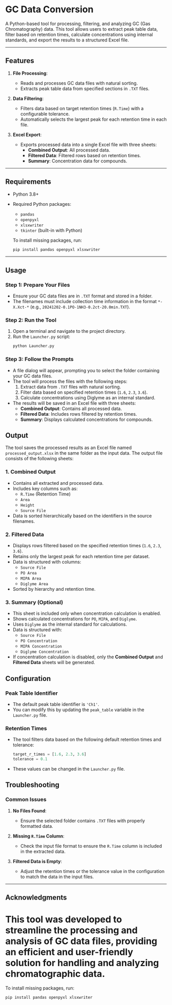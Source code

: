 # **GC Data Conversion**

A Python-based tool for processing, filtering, and analyzing GC (Gas Chromatography) data. This tool allows users to extract peak table data, filter based on retention times, calculate concentrations using internal standards, and export the results to a structured Excel file.

---

## **Features**

1. **File Processing**:
   - Reads and processes GC data files with natural sorting.
   - Extracts peak table data from specified sections in `.TXT` files.

2. **Data Filtering**:
   - Filters data based on target retention times (`R.Time`) with a configurable tolerance.
   - Automatically selects the largest peak for each retention time in each file.

3. **Excel Export**:
   - Exports processed data into a single Excel file with three sheets:
     - **Combined Output**: All processed data.
     - **Filtered Data**: Filtered rows based on retention times.
     - **Summary**: Concentration data for compounds.

---

## **Requirements**

- Python 3.8+
- Required Python packages:
  - `pandas`
  - `openpyxl`
  - `xlsxwriter`
  - `tkinter` (built-in with Python)


   To install missing packages, run:
   ```bash
   pip install pandas openpyxl xlsxwriter

---

## **Usage**
### **Step 1: Prepare Your Files**
- Ensure your GC data files are in `.TXT` format and stored in a folder.
- The filenames must include collection time information in the format `*-X.Xct-*` (e.g., `20241202-0.1PO-1NH3-0.2ct-20.0min.TXT`).

### **Step 2: Run the Tool**
1. Open a terminal and navigate to the project directory.
2. Run the `Launcher.py` script:
   ```bash
   python Launcher.py

### **Step 3: Follow the Prompts**
- A file dialog will appear, prompting you to select the folder containing your GC data files.
- The tool will process the files with the following steps:
  1. Extract data from `.TXT` files with natural sorting.
  2. Filter data based on specified retention times (`1.6`, `2.3`, `3.6`).
  3. Calculate concentrations using Diglyme as an internal standard.
- The results will be saved in an Excel file with three sheets:
  - **Combined Output**: Contains all processed data.
  - **Filtered Data**: Includes rows filtered by retention times.
  - **Summary**: Displays calculated concentrations for compounds.

## **Output**

The tool saves the processed results as an Excel file named `processed_output.xlsx` in the same folder as the input data. The output file consists of the following sheets:

### **1. Combined Output**
   - Contains all extracted and processed data.
   - Includes key columns such as:
     - `R.Time` (Retention Time)
     - `Area`
     - `Height`
     - `Source File`
   - Data is sorted hierarchically based on the identifiers in the source filenames.

### **2. Filtered Data**
   - Displays rows filtered based on the specified retention times (`1.6`, `2.3`, `3.6`).
   - Retains only the largest peak for each retention time per dataset.
   - Data is structured with columns:
     - `Source File`
     - `PO Area`
     - `MIPA Area`
     - `Diglyme Area`
   - Sorted by hierarchy and retention time.

### **3. Summary (Optional)**
   - This sheet is included only when concentration calculation is enabled.
   - Shows calculated concentrations for `PO`, `MIPA`, and `Diglyme`.
   - Uses `Diglyme` as the internal standard for calculations.
   - Data is structured with:
     - `Source File`
     - `PO Concentration`
     - `MIPA Concentration`
     - `Diglyme Concentration`
   - If concentration calculation is disabled, only the **Combined Output** and **Filtered Data** sheets will be generated.


## **Configuration**

### **Peak Table Identifier**
- The default peak table identifier is `'Ch1'`.
- You can modify this by updating the `peak_table` variable in the `Launcher.py` file.

### **Retention Times**
- The tool filters data based on the following default retention times and tolerance:
  ```python
  target_r_times = [1.6, 2.3, 3.6]
  tolerance = 0.1

- These values can be changed in the `Launcher.py` file.


## **Troubleshooting**

### **Common Issues**

1. **No Files Found**:
   - Ensure the selected folder contains `.TXT` files with properly formatted data.

2. **Missing `R.Time` Column**:
   - Check the input file format to ensure the `R.Time` column is included in the extracted data.

3. **Filtered Data is Empty**:
   - Adjust the retention times or the tolerance value in the configuration to match the data in the input files.

---

## **Acknowledgments**

This tool was developed to streamline the processing and analysis of GC data files, providing an efficient and user-friendly solution for handling and analyzing chromatographic data.
=======
To install missing packages, run:
```bash
pip install pandas openpyxl xlsxwriter

